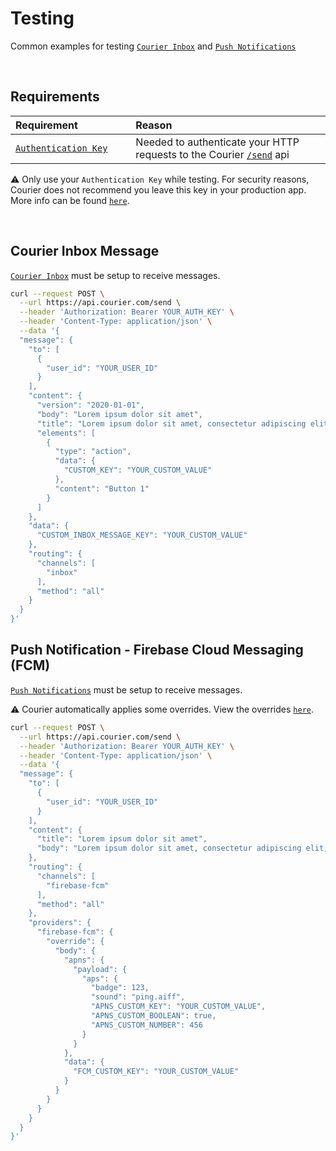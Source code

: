 # Testing

Common examples for testing [`Courier Inbox`](https://github.com/trycourier/courier-android/blob/master/Docs/Inbox.md) and [`Push Notifications`](https://github.com/trycourier/courier-android/blob/master/Docs/PushNotifications.md)

&emsp;

## Requirements

<table>
    <thead>
        <tr>
            <th width="300px" align="left">Requirement</th>
            <th width="700px" align="left">Reason</th>
        </tr>
    </thead>
    <tbody>
        <tr width="600px">
            <td align="left">
                <a href="https://app.courier.com/settings/api-keys">
                    <code>Authentication Key</code>
                </a>
            </td>
            <td align="left">
                Needed to authenticate your HTTP requests to the Courier <a href="https://www.courier.com/docs/reference/send/message/"><code>/send</code></a> api
            </td>
        </tr>
    </tbody>
</table>

⚠️ Only use your `Authentication Key` while testing. For security reasons, Courier does not recommend you leave this key in your production app. More info can be found [`here`](https://github.com/trycourier/courier-android/blob/master/Docs/Authentication.md#usage).

&emsp;

## Courier Inbox Message

[`Courier Inbox`](https://github.com/trycourier/courier-android/blob/master/Docs/Inbox.md) must be setup to receive messages.

```bash
curl --request POST \
  --url https://api.courier.com/send \
  --header 'Authorization: Bearer YOUR_AUTH_KEY' \
  --header 'Content-Type: application/json' \
  --data '{
  "message": {
    "to": [
      {
        "user_id": "YOUR_USER_ID"
      }
    ],
    "content": {
      "version": "2020-01-01",
      "body": "Lorem ipsum dolor sit amet",
      "title": "Lorem ipsum dolor sit amet, consectetur adipiscing elit, sed do eiusmod",
      "elements": [
        {
          "type": "action",
          "data": {
            "CUSTOM_KEY": "YOUR_CUSTOM_VALUE"
          },
          "content": "Button 1"
        }
      ]
    },
    "data": {
      "CUSTOM_INBOX_MESSAGE_KEY": "YOUR_CUSTOM_VALUE"
    },
    "routing": {
      "channels": [
        "inbox"
      ],
      "method": "all"
    }
  }
}'
```

## Push Notification - Firebase Cloud Messaging (FCM)

[`Push Notifications`](https://github.com/trycourier/courier-android/blob/master/Docs/PushNotifications.md) must be setup to receive messages.

⚠️ Courier automatically applies some overrides. View the overrides [`here`](https://app.courier.com/channels/firebase-fcm).
```bash
curl --request POST \
  --url https://api.courier.com/send \
  --header 'Authorization: Bearer YOUR_AUTH_KEY' \
  --header 'Content-Type: application/json' \
  --data '{
  "message": {
    "to": [
      {
        "user_id": "YOUR_USER_ID"
      }
    ],
    "content": {
      "title": "Lorem ipsum dolor sit amet",
      "body": "Lorem ipsum dolor sit amet, consectetur adipiscing elit, sed do eiusmod"
    },
    "routing": {
      "channels": [
        "firebase-fcm"
      ],
      "method": "all"
    },
    "providers": {
      "firebase-fcm": {
        "override": {
          "body": {
            "apns": {
              "payload": {
                "aps": {
                  "badge": 123,
                  "sound": "ping.aiff",
                  "APNS_CUSTOM_KEY": "YOUR_CUSTOM_VALUE",
                  "APNS_CUSTOM_BOOLEAN": true,
                  "APNS_CUSTOM_NUMBER": 456
                }
              }
            },
            "data": {
              "FCM_CUSTOM_KEY": "YOUR_CUSTOM_VALUE"
            }
          }
        }
      }
    }
  }
}'
```
